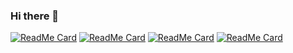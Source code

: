 ### Hi there 👋

<!--[![kamalkraj's github stats](https://github-readme-stats.vercel.app/api?username=kamalkraj&show_icons=true&theme=dracula)](https://github.com/kamalkraj/) -->

[![ReadMe Card](https://github-readme-stats.vercel.app/api/pin/?username=kamalkraj&repo=TAPAS-TF2)](https://github.com/kamalkraj/TAPAS-TF2) [![ReadMe Card](https://github-readme-stats.vercel.app/api/pin/?username=kamalkraj&repo=minGPT-TF)](https://github.com/kamalkraj/minGPT-TF)
[![ReadMe Card](https://github-readme-stats.vercel.app/api/pin/?username=kamalkraj&repo=Vision-Transformer)](https://github.com/kamalkraj/Vision-Transformer) [![ReadMe Card](https://github-readme-stats.vercel.app/api/pin/?username=kamalkraj&repo=Malayalam-News-Classifier)](https://github.com/kamalkraj/Swin-Transformer-Serve)

<!-- [![Top Langs](https://github-readme-stats.vercel.app/api/top-langs/?username=kamalkraj&layout=compact)](https://github.com/anuraghazra/github-readme-stats)
